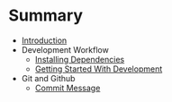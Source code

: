 # Summary

- [Introduction](README.md)
- Development Workflow
  - [Installing Dependencies](development-worflow/installing-dependencies.md)
  - [Getting Started With Development](development-worflow/getting-started-with-development.md)
- Git and Github
  - [Commit Message](git-and-github/commit-message.md)
